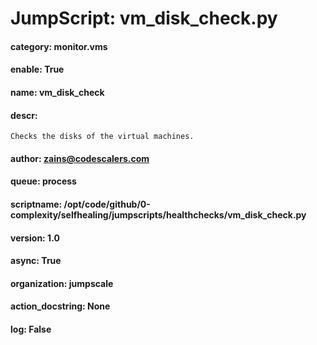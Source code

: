 
# JumpScript: vm_disk_check.py
        
#### category: monitor.vms
#### enable: True
#### name: vm_disk_check
#### descr: 
```
Checks the disks of the virtual machines.

```
#### author: zains@codescalers.com
#### queue: process
#### scriptname: /opt/code/github/0-complexity/selfhealing/jumpscripts/healthchecks/vm_disk_check.py
#### version: 1.0
#### async: True
#### organization: jumpscale
#### action_docstring: None
#### log: False
